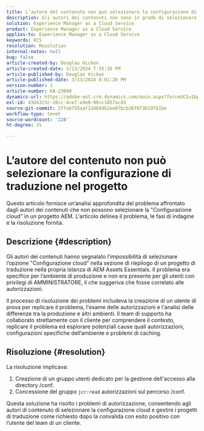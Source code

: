 ```yaml
---
title: L’autore del contenuto non può selezionare la configurazione di traduzione nel progetto
description: Gli autori dei contenuti non sono in grado di selezionare la "Configurazione cloud" all’interno di un progetto AEM, con conseguente impossibilità di gestire in modo efficace le configurazioni di traduzione.
solution: Experience Manager as a Cloud Service
product: Experience Manager as a Cloud Service
applies-to: Experience Manager as a Cloud Service
keywords: KCS
resolution: Resolution
internal-notes: null
bug: false
article-created-by: Douglas Hicken
article-created-date: 3/13/2024 7:55:35 PM
article-published-by: Douglas Hicken
article-published-date: 3/13/2024 8:01:20 PM
version-number: 1
article-number: KA-23880
dynamics-url: https://adobe-ent.crm.dynamics.com/main.aspx?forceUCI=1&pagetype=entityrecord&etn=knowledgearticle&id=f33498a3-73e1-ee11-904d-6045bd006704
exl-id: 43d4323c-20cc-4ce7-a9e0-96cc1857acd3
source-git-commit: 2ffab755aaf12d64db2ee07bcb36f6f3b19761be
workflow-type: tm+mt
source-wordcount: '228'
ht-degree: 1%

---
```


# L’autore del contenuto non può selezionare la configurazione di traduzione nel progetto


Questo articolo fornisce un’analisi approfondita del problema affrontato dagli autori dei contenuti che non possono selezionare la &quot;Configurazione cloud&quot; in un progetto AEM. L&#39;articolo delinea il problema, le fasi di indagine e la risoluzione fornita.

## Descrizione {#description}


Gli autori dei contenuti hanno segnalato l’impossibilità di selezionare l’opzione &quot;Configurazione cloud&quot; nella sezione di riepilogo di un progetto di traduzione nella propria istanza di AEM Assets Essentials. Il problema era specifico per l’ambiente di produzione e non era presente per gli utenti con privilegi di AMMINISTRATORE, il che suggeriva che fosse correlato alle autorizzazioni.

Il processo di risoluzione dei problemi includeva la creazione di un utente di prova per replicare il problema, l&#39;esame delle autorizzazioni e l&#39;analisi delle differenze tra la produzione e altri ambienti. Il team di supporto ha collaborato strettamente con il cliente per comprendere il contesto, replicare il problema ed esplorare potenziali cause quali autorizzazioni, configurazioni specifiche dell’ambiente e problemi di caching.


## Risoluzione {#resolution}


La risoluzione implicava:

1. Creazione di un gruppo utenti dedicato per la gestione dell&#39;accesso alla directory /conf.
2. Concessione del gruppo `jcr:read` autorizzazioni sul percorso /conf.


Questa soluzione ha risolto i problemi di autorizzazione, consentendo agli autori di contenuto di selezionare la configurazione cloud e gestire i progetti di traduzione come richiesto dopo la convalida con esito positivo con l’utente del team di un cliente.
